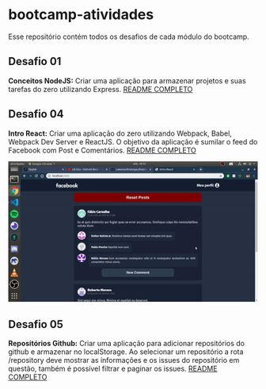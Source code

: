 # bootcamp-atividades

Esse repositório contém todos os desafios de cada módulo do bootcamp.

## Desafio 01
**Conceitos NodeJS:** Criar uma aplicação para armazenar projetos e suas tarefas do zero utilizando Express. [README COMPLETO](https://github.com/Rocketseat/bootcamp-gostack-desafio-01/blob/master/README.md#desafio-01-conceitos-do-nodejs)

## Desafio 04
**Intro React:** Criar uma aplicação do zero utilizando Webpack, Babel, Webpack Dev Server e ReactJS. O objetivo da aplicação é sumilar o feed do Facebook com Post e Comentários.
[README COMPLETO](https://github.com/Rocketseat/bootcamp-gostack-desafio-04/blob/master/README.md#desafio-04-introdu%C3%A7%C3%A3o-ao-react)

![](desafio-04-giphy.gif)

## Desafio 05
**Repositórios Github:** Criar uma aplicação para adicionar repositórios do github e armazenar no localStorage. Ao selecionar um repositório a rota /repository deve mostrar as informações e os issues do repositório em questão, também é possível filtrar e paginar os issues.
[README COMPLETO](https://github.com/Rocketseat/bootcamp-gostack-desafio-05/blob/master/README.md)
